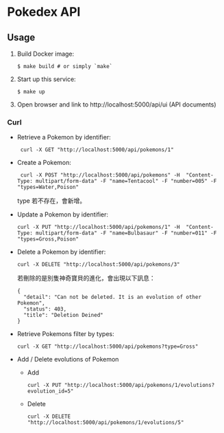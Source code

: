 # Pokedex API

## Usage

 1. Build Docker image:

        $ make build # or simply `make`

 3. Start up this service:

        $ make up

 4. Open browser and link to http://localhost:5000/api/ui (API documents)
 
 ### Curl
 
 - Retrieve a Pokemon by identifier: 
 
        curl -X GET "http://localhost:5000/api/pokemons/1"
 
 - Create a Pokemon:
 
        curl -X POST "http://localhost:5000/api/pokemons" -H  "Content-Type: multipart/form-data" -F "name=Tentacool" -F "number=005" -F "types=Water,Poison"
        
      type 若不存在，會新增。

 - Update a Pokemon by identifier:
 
       curl -X PUT "http://localhost:5000/api/pokemons/1" -H  "Content-Type: multipart/form-data" -F "name=Bulbasaur" -F "number=011" -F "types=Gross,Poison"

 - Delete a Pokemon by identifier:
 
       curl -X DELETE "http://localhost:5000/api/pokemons/3"
       
      若刪除的是別隻神奇寶貝的進化，會出現以下訊息：
       
       {
         "detail": "Can not be deleted. It is an evolution of other Pokemon",
         "status": 403,
         "title": "Deletion Deined"
       }

  - Retrieve Pokemons filter by types:
  
        curl -X GET "http://localhost:5000/api/pokemons?type=Gross"
        
  - Add / Delete evolutions of Pokemon
  
    - Add
    
          curl -X PUT "http://localhost:5000/api/pokemons/1/evolutions?evolution_id=5"
          
    - Delete
         
          curl -X DELETE "http://localhost:5000/api/pokemons/1/evolutions/5"


<!--
  vi:et:wrap:ts=2:sw=2
-->
